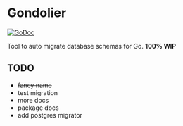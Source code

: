 # Gondolier

[![GoDoc](https://godoc.org/github.com/DeKugelschieber/gondolier?status.svg)](https://godoc.org/github.com/DeKugelschieber/gondolier)

Tool to auto migrate database schemas for Go. **100% WIP**

## TODO

* ~~fancy name~~
* test migration
* more docs
* package docs
* add postgres migrator
